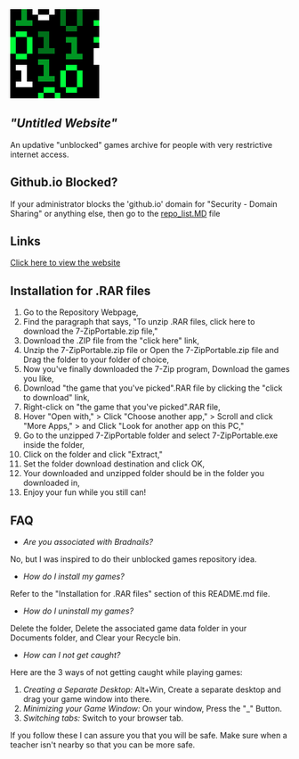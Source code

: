 <img src="assets/images/logo.png" width="160" height="160">

## <i>"Untitled Website"</i>
An updative "unblocked" games archive for people with very restrictive internet access.

## Github.io Blocked?
If your administrator blocks the 'github.io' domain for "Security - Domain Sharing" or anything else, then go to the <a href="https://github.com/sdstatt/untitled_website/blob/main/unblocked/repo_list.md">repo_list.MD<a> file

## Links
<a href="https://sdstatt.github.io/untitled_website/">Click here to view the website</a>

## Installation for .RAR files
1. Go to the Repository Webpage,
2. Find the paragraph that says, "To unzip .RAR files, click here to download the 7-ZipPortable.zip file,"
3. Download the .ZIP file from the "click here" link,
4. Unzip the 7-ZipPortable.zip file or Open the 7-ZipPortable.zip file and Drag the folder to your folder of choice,
5. Now you've finally downloaded the 7-Zip program, Download the games you like,
6. Download "the game that you've picked".RAR file by clicking the "click to download" link,
7. Right-click on "the game that you've picked".RAR file,
8. Hover "Open with," > Click "Choose another app," > Scroll and click "More Apps," > and Click "Look for another app on this PC,"
9. Go to the unzipped 7-ZipPortable folder and select 7-ZipPortable.exe inside the folder,
10. Click on the folder and click "Extract,"
11. Set the folder download destination and click OK,
12. Your downloaded and unzipped folder should be in the folder you downloaded in,
13. Enjoy your fun while you still can!

## FAQ
- *Are you associated with Bradnails?*

No, but I was inspired to do their unblocked games repository idea.

- *How do I install my games?*

Refer to the "Installation for .RAR files" section of this README.md file.

- *How do I uninstall my games?*

Delete the folder, Delete the associated game data folder in your Documents folder, and Clear your Recycle bin.

- *How can I not get caught?*

Here are the 3 ways of not getting caught while playing games:
1. *Creating a Separate Desktop:*  Alt+Win, Create a separate desktop and drag your game window into there.
2. *Minimizing your Game Window:* On your window, Press the "_" Button.
3. *Switching tabs:* Switch to your browser tab.

If you follow these I can assure you that you will be safe. Make sure when a teacher isn't nearby so that you can be more safe.
